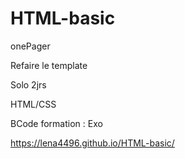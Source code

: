 # HTML-basic
onePager

Refaire le template 

Solo 2jrs

HTML/CSS

BCode formation : Exo 


https://lena4496.github.io/HTML-basic/
